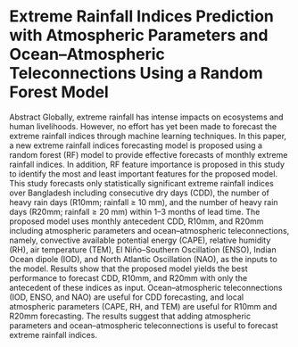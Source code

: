 # Extreme Rainfall Indices Prediction with Atmospheric Parameters and Ocean–Atmospheric Teleconnections Using a Random Forest Model 
Abstract
Globally, extreme rainfall has intense impacts on ecosystems and human livelihoods. However, no effort has yet been made to forecast the extreme rainfall indices through machine learning techniques. In this paper, a new extreme rainfall indices forecasting model is proposed using a random forest (RF) model to provide effective forecasts of monthly extreme rainfall indices. In addition, RF feature importance is proposed in this study to identify the most and least important features for the proposed model. This study forecasts only statistically significant extreme rainfall indices over Bangladesh including consecutive dry days (CDD), the number of heavy rain days (R10mm; rainfall ≥ 10 mm), and the number of heavy rain days (R20mm; rainfall ≥ 20 mm) within 1–3 months of lead time. The proposed model uses monthly antecedent CDD, R10mm, and R20mm including atmospheric parameters and ocean–atmospheric teleconnections, namely, convective available potential energy (CAPE), relative humidity (RH), air temperature (TEM), El Niño–Southern Oscillation (ENSO), Indian Ocean dipole (IOD), and North Atlantic Oscillation (NAO), as the inputs to the model. Results show that the proposed model yields the best performance to forecast CDD, R10mm, and R20mm with only the antecedent of these indices as input. Ocean–atmospheric teleconnections (IOD, ENSO, and NAO) are useful for CDD forecasting, and local atmospheric parameters (CAPE, RH, and TEM) are useful for R10mm and R20mm forecasting. The results suggest that adding atmospheric parameters and ocean–atmospheric teleconnections is useful to forecast extreme rainfall indices.
